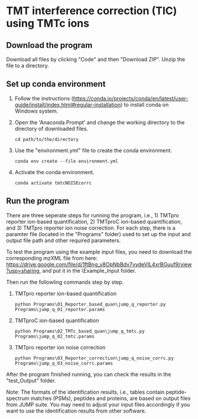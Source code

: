 # TMT interference correction (TIC) using TMTc ions 
## Download the program
Download all files by clicking "Code" and then "Download ZIP". Unzip the file to a directory.


## Set up conda environment
1. Follow the instructions (https://conda.io/projects/conda/en/latest/user-guide/install/index.html#regular-installation) to install conda on Windows  system.

2. Open the 'Anaconda Prompt' and change the working directory to the directory of downloaded files.

    `cd path/to/the/directory`

3. Use the "environment.yml" file to create the conda environment.
    
    `conda env create --file environment.yml`
4. Activate the conda environment.
    
    `conda activate tmtcNOISEcorrc`

## Run the program
There are three seperate steps for running the program, i.e., 1) TMTpro reporter ion-based quantification, 2) TMTproC ion-based quantification, and 3) TMTpro reporter ion noise correction. For each step, there is a paramter file (located in the "Programs" folder) used to set up the input and output file path and other required parameters. 

To test the program using the example input files, you need to download the corresponding mzXML file from here: https://drive.google.com/file/d/1ftBng_v8OpNbBdv7vydeVIL4xrBGuuf9/view?usp=sharing, and put it in the \Example_Input folder.

Then run the followling commands step by step.

1. TMTpro reporter ion-based quantification

    `python Programs\01_Reporter_based_quan\jump_q_reporter.py Programs\jump_q_01_reporter.params`

2. TMTproC ion-based quantification

    `python Programs\02_TMTc_based_quan\jump_q_tmtc.py Programs\jump_q_02_tmtc.params`

3. TMTpro reporter ion noise correction

    `python Programs\03_Reporter_correction\jump_q_noise_corrc.py Programs\jump_q_03_noise_corrc.params`

After the program finished running, you can check the results in the "test_Output" folder.

Note: The formats of the identification results, i.e., tables contain peptide-spectrum matches (PSMs), peptides and proteins, are based on output files from JUMP suite. You may need to adjust your input files accordingly if you want to use the identification results from other software. 


